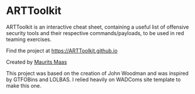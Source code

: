 # ARTToolkit

ARTToolkit is an interactive cheat sheet, containing a useful list of offensive security tools and their respective commands/payloads, to be used in red teaming exercises.

Find the project at https://ARTToolkit.github.io

Created by [Maurits Maas](https://www.linkedin.com/in/maurits-maas/)

This project was based on the creation of John Woodman and was inspired by GTFOBins and LOLBAS. I relied heavily on WADComs site template to make this one.
